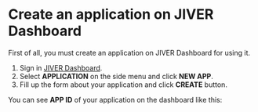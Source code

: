 # Create an application on JIVER Dashboard

First of all, you must create an application on JIVER Dashboard for using it. 

1. Sign in [JIVER Dashboard](https://dashboard.jiver.co).
1. Select **APPLICATION** on the side menu and click **NEW APP**.
1. Fill up the form about your application and click **CREATE** button.

You can see **APP ID** of your application on the dashboard like this: